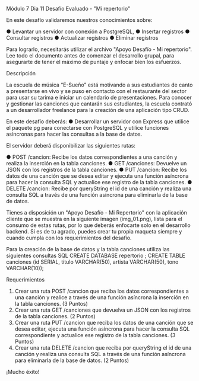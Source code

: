 Módulo 7 Dia 11 Desafío Evaluado - "Mi repertorio"

En este desafío validaremos nuestros conocimientos sobre:

● Levantar un servidor con conexión a PostgreSQL, 
● Insertar registros
● Consultar registros 
● Actualizar registros 
● Eliminar registros

Para lograrlo, necesitarás utilizar el archivo "Apoyo Desafío - Mi repertorio".
Lee todo el documento antes de comenzar el desarrollo grupal, para asegurarte de tener el máximo de puntaje y enfocar bien los esfuerzos.


Descripción

La escuela de música “E-Sueño” está motivando a sus estudiantes de canto a presentarse en vivo y se puso en contacto con el restaurante del sector para usar su tarima e iniciar un calendario de presentaciones. 
Para conocer y gestionar las canciones que cantarán sus estudiantes, la escuela contrató a un desarrollador freelance para la creación de una aplicación tipo CRUD.

En este desafío deberás:
● Desarrollar un servidor con Express que utilice el paquete pg para conectarse con PostgreSQL y utilice funciones asíncronas para hacer las consultas a la base de datos.


El servidor deberá disponibilizar las siguientes rutas:

● POST /cancion: Recibe los datos correspondientes a una canción y realiza la inserción en la tabla canciones.
● GET /canciones: Devuelve un JSON con los registros de la tabla canciones.
● PUT /cancion: Recibe los datos de una canción que se desea editar y ejecuta una función asíncrona para hacer la consulta SQL y actualice ese registro de la tabla canciones.
● DELETE /cancion: Recibe por queryString el id de una canción y realiza una consulta SQL a través de una función asíncrona para eliminarla de la base de datos.

Tienes a disposición un "Apoyo Desafío - Mi Repertorio" con la aplicación cliente que se muestra en la siguiente imagen (img_01.png), lista para el consumo de estas rutas, por lo que deberás enfocarte solo en el desarrollo backend.
Si es de tu agrado, puedes crear tu propia maqueta siempre y cuando cumpla con los requerimientos del desafío. 

Para la creación de la base de datos y la tabla canciones utiliza las siguientes consultas SQL
    CREATE DATABASE repertorio ;
    CREATE TABLE canciones (id SERIAL, titulo VARCHAR(50), artista VARCHAR(50), tono VARCHAR(10));


Requerimientos

1. Crear una ruta POST /cancion que reciba los datos correspondientes a una canción y realice a través de una función asíncrona la inserción en la tabla canciones. (3 Puntos)
2. Crear una ruta GET /canciones que devuelva un JSON con los registros de la tabla canciones. (2 Puntos)
3. Crear una ruta PUT /cancion que reciba los datos de una canción que se desea editar, ejecuta una función asíncrona para hacer la consulta SQL correspondiente y actualice ese registro de la tabla canciones. (3 Puntos)
4. Crear una ruta DELETE /cancion que reciba por queryString el id de una canción y realiza una consulta SQL a través de una función asíncrona para eliminarla de la base de datos. (2 Puntos)


¡Mucho éxito! 